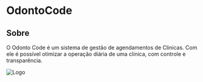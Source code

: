 # OdontoCode

## Sobre
O Odonto Code é um sistema de gestão de agendamentos de Clinicas. 
Com ele é possível otimizar a operação diária de uma clinica, com controle e transparência.

![Logo](https://user-images.githubusercontent.com/38474570/184048765-c7351818-b977-4e7e-84c6-37fa23d70020.png)
